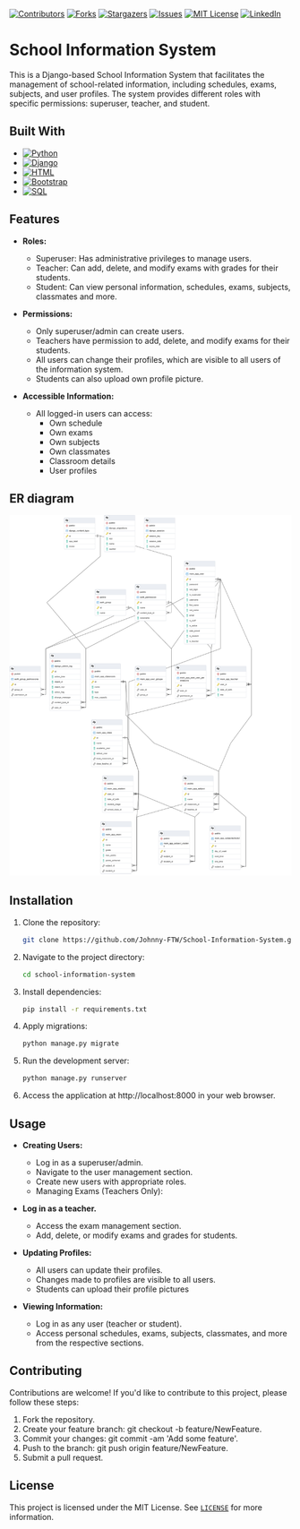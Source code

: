 [![Contributors][contributors-shield]][contributors-url]
[![Forks][forks-shield]][forks-url]
[![Stargazers][stars-shield]][stars-url]
[![Issues][issues-shield]][issues-url]
[![MIT License][license-shield]][license-url]
[![LinkedIn][linkedin-shield]][linkedin-url]

# School Information System

This is a Django-based School Information System that facilitates the management of school-related information, including schedules, exams, subjects, and user profiles. The system provides different roles with specific permissions: superuser, teacher, and student.

## Built With
* [![Python][Python.org]][Python-url]
* [![Django][Django.com]][Django-url]
* [![HTML][HTML.com]][HTML-url]
* [![Bootstrap][Bootstrap.com]][Bootstrap-url]
* [![SQL][SQL.com]][SQL-url]


## Features

- **Roles:**
  - Superuser: Has administrative privileges to manage users.
  - Teacher: Can add, delete, and modify exams with grades for their students.
  - Student: Can view personal information, schedules, exams, subjects, classmates and more.

- **Permissions:**
  - Only superuser/admin can create users.
  - Teachers have permission to add, delete, and modify exams for their students.
  - All users can change their profiles, which are visible to all users of the information system.
  - Students can also upload own profile picture.

- **Accessible Information:**
  - All logged-in users can access:
    - Own schedule
    - Own exams
    - Own subjects
    - Own classmates
    - Classroom details
    - User profiles

## ER diagram
![image](ER_diagram.png)

## Installation

1. Clone the repository:

   ```bash
   git clone https://github.com/Johnny-FTW/School-Information-System.git

2. Navigate to the project directory:

   ```bash
   cd school-information-system

3. Install dependencies:

   ```bash
   pip install -r requirements.txt

4. Apply migrations:

   ```bash
   python manage.py migrate

5. Run the development server:

   ```bash
   python manage.py runserver

6. Access the application at http://localhost:8000 in your web browser.

## Usage
- **Creating Users:**
  - Log in as a superuser/admin.
  - Navigate to the user management section.
  - Create new users with appropriate roles.
  - Managing Exams (Teachers Only):

- **Log in as a teacher.**
  - Access the exam management section.
  - Add, delete, or modify exams and grades for students.
  
- **Updating Profiles:**
  - All users can update their profiles.
  - Changes made to profiles are visible to all users.
  - Students can upload their profile pictures 

- **Viewing Information:**
  - Log in as any user (teacher or student).
  - Access personal schedules, exams, subjects, classmates, and more from the respective sections.

## Contributing

Contributions are welcome! If you'd like to contribute to this project, please follow these steps:

1. Fork the repository.
2. Create your feature branch: git checkout -b feature/NewFeature.
3. Commit your changes: git commit -am 'Add some feature'.
4. Push to the branch: git push origin feature/NewFeature.
5. Submit a pull request.


## License

This project is licensed under the MIT License. See <a href="https://github.com/Johnny-FTW/School-Information-System/blob/main/LICENSE">`LICENSE`</a> for more information.


[Python.org]: https://img.shields.io/badge/Python-14354C?style=for-the-badge&logo=python&logoColor=white
[Python-url]: https://www.python.org/

[Django.com]: https://img.shields.io/badge/Django-092E20?style=for-the-badge&logo=django&logoColor=white
[Django-url]: https://www.djangoproject.com/

[HTML.com]: https://img.shields.io/badge/HTML5-E34F26?style=for-the-badge&logo=html5&logoColor=white
[HTML-url]: https://html.com/

[Bootstrap.com]: https://img.shields.io/badge/Bootstrap-563D7C?style=for-the-badge&logo=bootstrap&logoColor=white
[Bootstrap-url]: https://getbootstrap.com

[SQL.com]: https://img.shields.io/badge/SQLite-07405E?style=for-the-badge&logo=sqlite&logoColor=white
[SQL-url]: https://www.sqlite.org/index.html



[contributors-shield]: https://img.shields.io/github/contributors/Johnny-FTW/School-Information-System.svg?style=for-the-badge
[contributors-url]: https://github.com/Johnny-FTW/School-Information-System/graphs/contributors

[forks-shield]: https://img.shields.io/github/forks/Johnny-FTW/School-Information-System.svg?style=for-the-badge
[forks-url]: https://github.com/Johnny-FTW/School-Information-System/network/members

[stars-shield]: https://img.shields.io/github/stars/Johnny-FTW/School-Information-System.svg?style=for-the-badge
[stars-url]: https://github.com/Johnny-FTW/School-Information-System/stargazers

[issues-shield]: https://img.shields.io/github/issues/Johnny-FTW/School-Information-System.svg?style=for-the-badge
[issues-url]: https://github.com/Johnny-FTW/School-Information-System/issues

[license-shield]: https://img.shields.io/github/license/othneildrew/Best-README-Template.svg?style=for-the-badge
[license-url]: https://github.com/Johnny-FTW/School-Information-System/blob/main/LICENSE

[linkedin-shield]: https://img.shields.io/badge/-LinkedIn-black.svg?style=for-the-badge&logo=linkedin&colorB=555
[linkedin-url]: https://www.linkedin.com/in/jan-hatapka-6b970b205/

